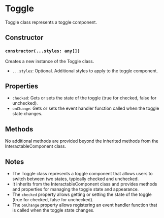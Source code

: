 # Toggle

Toggle class represents a toggle component.

## Constructor

### `constructor(...styles: any[])`

Creates a new instance of the Toggle class.

- `...styles`: Optional. Additional styles to apply to the toggle component.

## Properties

- `checked`: Gets or sets the state of the toggle (true for checked, false for unchecked).
- `onChange`: Gets or sets the event handler function called when the toggle state changes.

## Methods

No additional methods are provided beyond the inherited methods from the InteractableComponent class.

## Notes

- The Toggle class represents a toggle component that allows users to switch between two states, typically checked and unchecked.
- It inherits from the InteractableComponent class and provides methods and properties for managing the toggle state and appearance.
- The `checked` property allows getting or setting the state of the toggle (true for checked, false for unchecked).
- The `onChange` property allows registering an event handler function that is called when the toggle state changes.

